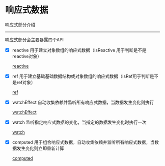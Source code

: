 # 响应式数据

响应式部分介绍

---

响应式部分会主要暴露四个API

- [x]  reactive 用于建立对象数组的响应式数据（isReactive 用于判断是不是reactive对象）
    
    [reactive](%E5%93%8D%E5%BA%94%E5%BC%8F%E6%95%B0%E6%8D%AE%2023699d9643c64bb98d6ccb5fc98c0d81/reactive%20382e16590ad847dfb0fbde793e34d1b9.md)
    
- [x]  ref 用于建立基础基础数据结构或对象数组的响应式数据（isRef用于判断是不是ref对象）
    
    [ref](%E5%93%8D%E5%BA%94%E5%BC%8F%E6%95%B0%E6%8D%AE%2023699d9643c64bb98d6ccb5fc98c0d81/ref%20c982c2ce219d4a12bcdac843f4312da0.md)
    
- [x]  watchEffect 自动收集依赖并监听所有响应式数据，当数据发生变化则执行
    
    [watchEffect](%E5%93%8D%E5%BA%94%E5%BC%8F%E6%95%B0%E6%8D%AE%2023699d9643c64bb98d6ccb5fc98c0d81/watchEffect%200808d9e9fe3245b685b0721851589882.md)
    
- [x]  watch 监听指定响应式数据的变化，当指定的数据发生变化时执行一次
    
    [watch](%E5%93%8D%E5%BA%94%E5%BC%8F%E6%95%B0%E6%8D%AE%2023699d9643c64bb98d6ccb5fc98c0d81/watch%207d30669e87574d518d7b1f5d42c1dc46.md)
    
- [x]  computed 用于组合响应式数据，自动收集依赖并监听所有响应式数据，当数据发生变化则立即重新计算
    
    [computed](%E5%93%8D%E5%BA%94%E5%BC%8F%E6%95%B0%E6%8D%AE%2023699d9643c64bb98d6ccb5fc98c0d81/computed%207b13ce8262964c29992d9446a7b888f7.md)